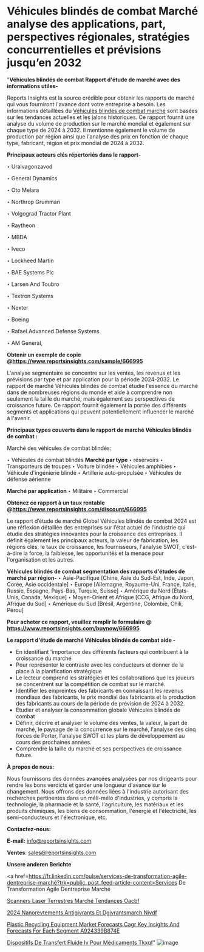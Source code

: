 # Véhicules blindés de combat Marché analyse des applications, part, perspectives régionales, stratégies concurrentielles et prévisions jusqu’en 2032

 "<strong>Véhicules blindés de combat Rapport d'étude de marché avec des informations utiles-</strong>

Reports Insights est la source crédible pour obtenir les rapports de marché qui vous fourniront l'avance dont votre entreprise a besoin. Les informations détaillées du <a href=https://www.reportsinsights.com/sample/666995>Véhicules blindés de combat marché</a> sont basées sur les tendances actuelles et les jalons historiques. Ce rapport fournit une analyse du volume de production sur le marché mondial et également sur chaque type de 2024 à 2032. Il mentionne également le volume de production par région ainsi que l'analyse des prix en fonction de chaque type, fabricant, région et prix mondial de 2024 à 2032.

<b>Principaux acteurs clés répertoriés dans le rapport-</b>

‣ Uralvagonzavod

‣ General Dynamics

‣ Oto Melara

‣ Northrop Grumman

‣ Volgograd Tractor Plant

‣ Raytheon

‣ MBDA

‣ Iveco

‣ Lockheed Martin

‣ BAE Systems Plc

‣ Larsen And Toubro

‣ Textron Systems

‣ Nexter

‣ Boeing

‣ Rafael Advanced Defense Systems

‣ AM General,

<strong><b>Obtenir un exemple de copie @</b></strong><a href=https://www.reportsinsights.com/sample/666995><strong><b>https://www.reportsinsights.com/sample/666995</b></strong></a>

L'analyse segmentaire se concentre sur les ventes, les revenus et les prévisions par type et par application pour la période 2024-2032. Le rapport de marché Véhicules blindés de combat étudie l'essence du marché dans de nombreuses régions du monde et aide à comprendre non seulement la taille du marché, mais également ses perspectives de croissance future. Ce rapport fournit également la portée des différents segments et applications qui peuvent potentiellement influencer le marché à l'avenir.

<strong>Principaux types couverts dans le rapport de marché Véhicules blindés de combat :</strong>

Marché des véhicules de combat blindés:

‣  Véhicules de combat blindés <strong> Marché <strong> par type </strong> </strong>
‣ réservoirs
‣ Transporteurs de troupes
‣ Voiture blindée
‣ Véhicules amphibies
‣ Véhicule d'ingénierie blindé
‣ Artillerie auto-propulsée
‣ Véhicules de défense aérienne

<strong>Marché par application </strong>
‣ Militaire
‣ Commercial

<strong><b>Obtenez ce rapport à un taux rentable @</b></strong><a href=https://www.reportsinsights.com/discount/666995><strong><b>https://www.reportsinsights.com/discount/666995</b></strong></a>

Le rapport d’étude de marché Global Véhicules blindés de combat 2024 est une réflexion détaillée des entreprises sur l’état actuel de l’industrie qui étudie des stratégies innovantes pour la croissance des entreprises. Il définit également les principaux acteurs, la valeur de fabrication, les régions clés, le taux de croissance, les fournisseurs, l'analyse SWOT, c'est-à-dire la force, la faiblesse, les opportunités et la menace pour l'organisation et les autres.

<strong>Véhicules blindés de combat segmentation des rapports d'études de marché par région-</strong>
‣ Asie-Pacifique [Chine, Asie du Sud-Est, Inde, Japon, Corée, Asie occidentale]
‣ Europe [Allemagne, Royaume-Uni, France, Italie, Russie, Espagne, Pays-Bas, Turquie, Suisse]
‣ Amérique du Nord [États-Unis, Canada, Mexique]
‣ Moyen-Orient et Afrique [CCG, Afrique du Nord, Afrique du Sud]
‣ Amérique du Sud [Brésil, Argentine, Colombie, Chili, Pérou]

<strong>Pour acheter ce rapport, veuillez remplir le formulaire @   <a href=https://www.reportsinsights.com/buynow/666995>https://www.reportsinsights.com/buynow/666995</a></strong>

<strong>Le rapport d'étude de marché Véhicules blindés de combat aide -</strong>
<ul>
  <li>En identifiant 'importance des différents facteurs qui contribuent à la croissance du marché</li>
  <li>Pour représenter le contraste avec les conducteurs et donner de la place à la planification stratégique</li>
  <li>Le lecteur comprend les stratégies et les collaborations que les joueurs se concentrent sur la compétition de combat sur le marché.</li>
  <li>Identifier les empreintes des fabricants en connaissant les revenus mondiaux des fabricants, le prix mondial des fabricants et la production des fabricants au cours de la période de prévision de 2024 à 2032.</li>
  <li>Étudier et analyser la consommation globale Véhicules blindés de combat</li>
  <li>Définir, décrire et analyser le volume des ventes, la valeur, la part de marché, le paysage de la concurrence sur le marché, l'analyse des cinq forces de Porter, l'analyse SWOT et les plans de développement au cours des prochaines années.</li>
  <li>Comprendre la taille du marché et ses perspectives de croissance future.</li>
</ul>
<strong>À propos de nous:</strong>

Nous fournissons des données avancées analysées par nos dirigeants pour rendre les bons verdicts et garder une longueur d'avance sur le changement. Nous offrons des données liées à l'industrie autorisant des recherches pertinentes dans un méli-mélo d'industries, y compris la technologie, la pharmacie et la santé, l'agriculture, les matériaux et les produits chimiques, les biens de consommation, l'énergie et l'électricité, les semi-conducteurs et l'électronique, etc.

<strong>Contactez-nous:</strong>

<strong>E-mail:</strong> <a href=mailto:info@reportsinsights.com>info@reportsinsights.com</a>

<strong>Ventes</strong>: <a href=mailto:sales@reportsinsights.com>sales@reportsinsights.com</a>

<strong>Unsere anderen Berichte</strong>

<a href=https://fr.linkedin.com/pulse/services-de-transformation-agile-dentreprise-marché?trk=public_post_feed-article-content>Services De Transformation Agile Dentreprise Marché</a>

<a href=https://fr.linkedin.com/pulse/scanners-laser-terrestres-marché-tendances-oacbf/>Scanners Laser Terrestres Marché Tendances Oacbf</a>

<a href=https://www.linkedin.com/pulse/2024-nanorev%C3%AAtements-antigivrants-et-d%C3%A9givrantsmarch%C3%A9-nivdf/>2024 Nanorevtements Antigivrants Et Dgivrantsmarch Nivdf</a>

<a href=https://medium.com/@gd336335/plastic-recycling-equipment-market-forecasts-cagr-key-insights-and-forecasts-for-each-segment-a924339b874e>Plastic Recycling Equipment Market Forecasts Cagr Key Insights And Forecasts For Each Segment A924339B874E</a>

<a href=https://fr.linkedin.com/pulse/dispositifs-de-transfert-fluide-iv-pour-médicaments-tkxqf/>Dispositifs De Transfert Fluide Iv Pour Médicaments Tkxqf</a>"
![image](https://github.com/daminid12/RImarketgrowth/assets/158430485/f431f30b-ab6e-467c-8b9e-40343e959187)

